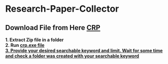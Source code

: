 # Research-Paper-Collector

## Download File from Here [CRP](https://github.com/sunjid-rahman/Research-Paper-Collector/blob/main/crp.zip?raw=true) <br>
 
<b>1. Extract Zip file in a folder<b><br>
<b>2. Run <u> crp.exe file<u><b><br>
<b>3. Provide your desired searchable keyword and limit. Wait for some time and check a folder was created with your searchable keyword<b> <br>

